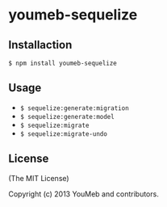 youmeb-sequelize
================

## Installaction

    $ npm install youmeb-sequelize

## Usage

* `$ sequelize:generate:migration`
* `$ sequelize:generate:model`
* `$ sequelize:migrate`
* `$ sequelize:migrate-undo`

## License

(The MIT License)

Copyright (c) 2013 YouMeb and contributors.
